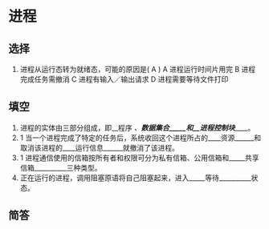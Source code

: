 # 进程

## 选择
1. 进程从运行态转为就绪态，可能的原因是(    A  )
	A  进程运行时间片用完	B  进程完成任务需撤消
	C  进程有输入／输出请求	D  进程需要等待文件打印


## 填空
1. 进程的实体由三部分组成，即__程序 _、__数据集合_____和__进程控制块_______。
2. 1	当一个进程完成了特定的任务后，系统收回这个进程所占的____资源______和取消该进程的____运行信息______就撤消了该进程。
3. 1	进程通信使用的信箱按所有者和权限可分为私有信箱、公用信箱和_____共享信箱__________三种类型。
4. 正在运行的进程，调用阻塞原语将自己阻塞起来，进入_____等待__________状态。
## 简答

